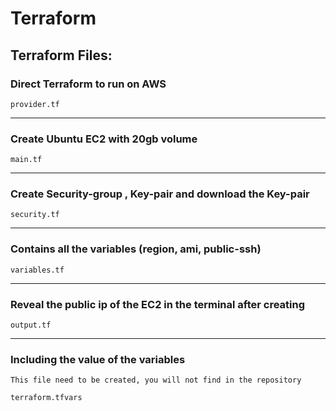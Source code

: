 # Terraform

## Terraform Files:

### Direct Terraform to run on AWS

```
provider.tf
```

---

### Create Ubuntu EC2 with 20gb volume

```
main.tf
```

---

### Create Security-group , Key-pair and download the Key-pair

```
security.tf
```

---

### Contains all the variables (region, ami, public-ssh)

```
variables.tf
```

---

### Reveal the public ip of the EC2 in the terminal after creating

```
output.tf
```

---

### Including the value of the variables

`This file need to be created, you will not find in the repository`

```
terraform.tfvars
```
